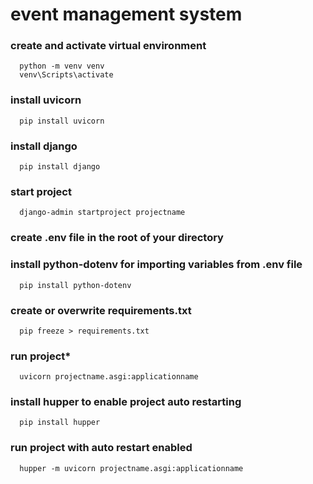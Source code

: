 # event management system

### create and activate virtual environment
```shell
  python -m venv venv
  venv\Scripts\activate
```

### install uvicorn
```shell
  pip install uvicorn
```

### install django 
```shell
  pip install django
```

### start project
```shell
  django-admin startproject projectname  
```

### create .env file in the root of your directory

### install python-dotenv for importing variables from .env file
```shell
  pip install python-dotenv
```

### create or overwrite requirements.txt 
```shell
  pip freeze > requirements.txt
```

### run project*
```shell
  uvicorn projectname.asgi:applicationname
```

### install hupper to enable project auto restarting
```shell
  pip install hupper
```

### run project with auto restart enabled
```shell
  hupper -m uvicorn projectname.asgi:applicationname
```